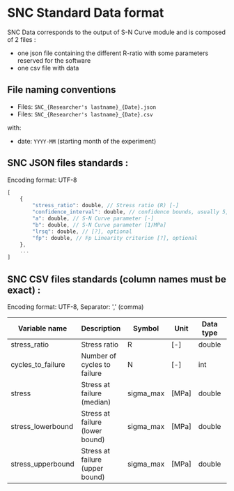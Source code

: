 # SNC Standard Data format
SNC Data corresponds to the output of S-N Curve module and is composed of 2 files :

- one json file containing the different R-ratio with some parameters reserved for the software
- one csv file with data

## File naming conventions

- Files: `SNC_{Researcher's lastname}_{Date}.json`
- Files: `SNC_{Researcher's lastname}_{Date}.csv`

with:

- date: `YYYY-MM` (starting month of the experiment)

## SNC JSON files standards :

Encoding format: UTF-8

```javascript
[
	{
		"stress_ratio": double, // Stress ratio (R) [-]
		"confidence_interval": double, // confidence bounds, usually 5, 95% (rsql) [-]
		"a": double, // S-N Curve parameter [-]
		"b": double, // S-N Curve parameter [1/MPa]
		"lrsq": double, // [?], optional
		"fp": double, // Fp Linearity criterion [?], optional
	},
	...
]
```

## SNC CSV files standards (column names must be exact) :

Encoding format: UTF-8, Separator: ',' (comma)

| Variable name     | Description                     | Symbol    | Unit  | Data type | Mandatory |
| ----------------- | ------------------------------- | --------- | ----- | --------- | --------- |
| stress_ratio      | Stress ratio                    | R         | [-]   | double    | y         |
| cycles_to_failure | Number of cycles to failure     | N         | [-]   | int       | y         |
| stress            | Stress at failure (median)      | sigma_max | [MPa] | double    | y         |
| stress_lowerbound | Stress at failure (lower bound) | sigma_max | [MPa] | double    |           |
| stress_upperbound | Stress at failure (upper bound) | sigma_max | [MPa] | double    |           |
